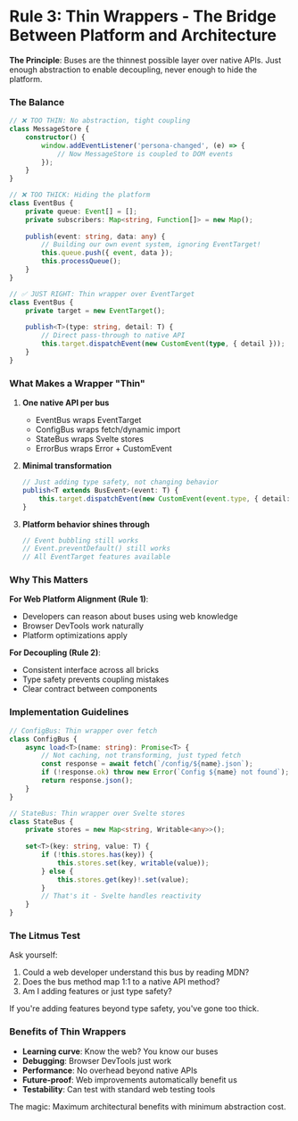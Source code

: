 # Rule 3: Thin Wrappers - The Bridge Between Platform and Architecture

**The Principle**: Buses are the thinnest possible layer over native APIs. Just enough abstraction to enable decoupling, never enough to hide the platform.

### The Balance

```typescript
// ❌ TOO THIN: No abstraction, tight coupling
class MessageStore {
    constructor() {
        window.addEventListener('persona-changed', (e) => {
            // Now MessageStore is coupled to DOM events
        });
    }
}

// ❌ TOO THICK: Hiding the platform
class EventBus {
    private queue: Event[] = [];
    private subscribers: Map<string, Function[]> = new Map();
    
    publish(event: string, data: any) {
        // Building our own event system, ignoring EventTarget!
        this.queue.push({ event, data });
        this.processQueue();
    }
}

// ✅ JUST RIGHT: Thin wrapper over EventTarget
class EventBus {
    private target = new EventTarget();
    
    publish<T>(type: string, detail: T) {
        // Direct pass-through to native API
        this.target.dispatchEvent(new CustomEvent(type, { detail }));
    }
}
```

### What Makes a Wrapper "Thin"

1. **One native API per bus**
   - EventBus wraps EventTarget
   - ConfigBus wraps fetch/dynamic import
   - StateBus wraps Svelte stores
   - ErrorBus wraps Error + CustomEvent

2. **Minimal transformation**
   ```typescript
   // Just adding type safety, not changing behavior
   publish<T extends BusEvent>(event: T) {
       this.target.dispatchEvent(new CustomEvent(event.type, { detail: event }));
   }
   ```

3. **Platform behavior shines through**
   ```typescript
   // Event bubbling still works
   // Event.preventDefault() still works
   // All EventTarget features available
   ```

### Why This Matters

**For Web Platform Alignment (Rule 1)**:
- Developers can reason about buses using web knowledge
- Browser DevTools work naturally
- Platform optimizations apply

**For Decoupling (Rule 2)**:
- Consistent interface across all bricks
- Type safety prevents coupling mistakes
- Clear contract between components

### Implementation Guidelines

```typescript
// ConfigBus: Thin wrapper over fetch
class ConfigBus {
    async load<T>(name: string): Promise<T> {
        // Not caching, not transforming, just typed fetch
        const response = await fetch(`/config/${name}.json`);
        if (!response.ok) throw new Error(`Config ${name} not found`);
        return response.json();
    }
}

// StateBus: Thin wrapper over Svelte stores
class StateBus {
    private stores = new Map<string, Writable<any>>();
    
    set<T>(key: string, value: T) {
        if (!this.stores.has(key)) {
            this.stores.set(key, writable(value));
        } else {
            this.stores.get(key)!.set(value);
        }
        // That's it - Svelte handles reactivity
    }
}
```

### The Litmus Test

Ask yourself:
1. Could a web developer understand this bus by reading MDN?
2. Does the bus method map 1:1 to a native API method?
3. Am I adding features or just type safety?

If you're adding features beyond type safety, you've gone too thick.

### Benefits of Thin Wrappers

- **Learning curve**: Know the web? You know our buses
- **Debugging**: Browser DevTools just work
- **Performance**: No overhead beyond native APIs
- **Future-proof**: Web improvements automatically benefit us
- **Testability**: Can test with standard web testing tools

The magic: Maximum architectural benefits with minimum abstraction cost.